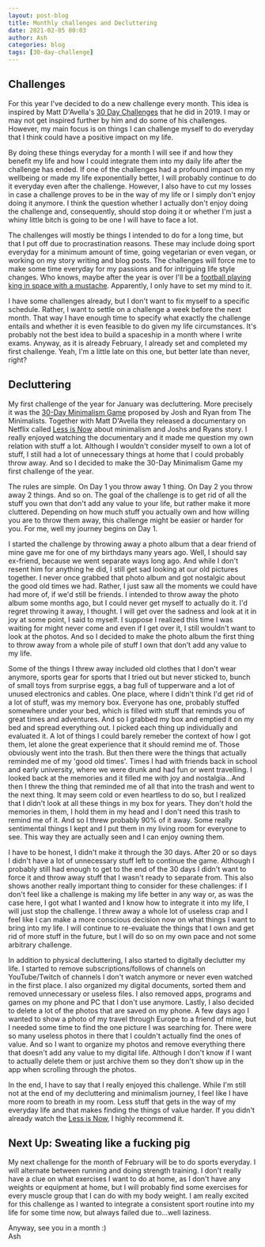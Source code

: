 ```yaml
---
layout: post-blog
title: Monthly challenges and Decluttering
date: 2021-02-05 00:03
author: Ash
categories: blog
tags: [30-day-challenge]
---
```


## Challenges

For this year I've decided to do a new challenge every month. This idea is inspired by Matt D'Avella's [30 Day Challenges](https://www.youtube.com/watch?v=4D0HRrl2P1o&amp;list=PLXKuahfdkl6zkBULJhEMNy_RnErOYXwJk) that he did in 2019. I may or may not get inspired further by him and do some of his challenges. However, my main focus is on things I can challenge myself to do everyday that I think could have a positive impact on my life.

By doing these things everyday for a month I will see if and how they benefit my life and how I could integrate them into my daily life after the challenge has ended. If one of the challenges had a profound impact on my wellbeing or made my life exponentially better, I will probably continue to do it everyday even after the challenge. However, I also have to cut my losses in case a challenge proves to be in the way of my life or I simply don't enjoy doing it anymore. I think the question whether I actually don't enjoy doing the challenge and, consequently, should stop doing it or whether I'm just a whiny little bitch is going to be one I will have to face a lot.

The challenges will mostly be things I intended to do for a long time, but that I put off due to procrastination reasons. These may include doing sport everyday for a minimum amount of time, going vegetarian or even vegan, or working on my story writing and blog posts. The challenges will force me to make some time everyday for my passions and for intriguing life style changes. Who knows, maybe after the year is over I'll be a [football playing king in space with a mustache](https://www.youtube.com/watch?v=zQX-66yB51Q). Apparently, I only have to set my mind to it.

I have some challenges already, but I don't want to fix myself to a specific schedule. Rather, I want to settle on a challenge a week before the next month. That way I have enough time to specify what exactly the challenge entails and whether it is even feasible to do given my life circumstances. It's probably not the best idea to build a spaceship in a month where I write exams. Anyway, as it is already February, I already set and completed my first challenge. Yeah, I'm a little late on this one, but better late than never, right?

## Decluttering

My first challenge of the year for January was decluttering. More precisely it was the [30-Day Minimalism Game](https://www.theminimalists.com/game/) proposed by Josh and Ryan from The Minimalists. Together with Matt D'Avella they released a documentary on Netflix called [Less is Now](https://www.youtube.com/watch?v=jn-xbOCZOiQ) about minimalism and Joshs and Ryans story. I really enjoyed watching the documentary and it made me question my own relation with stuff a lot. Although I wouldn't consider myself to own a lot of stuff, I still had a lot of unnecessary things at home that I could probably throw away. And so I decided to make the 30-Day Minimalism Game my first challenge of the year.

The rules are simple. On Day 1 you throw away 1 thing. On Day 2 you throw away 2 things. And so on. The goal of the challenge is to get rid of all the stuff you own that don't add any value to your life, but rather make it more cluttered. Depending on how much stuff you actually own and how willing you are to throw them away, this challenge might be easier or harder for you. For me, well my journey begins on Day 1.

I started the challenge by throwing away a photo album that a dear friend of mine gave me for one of my birthdays many years ago. Well, I should say ex-friend, because we went separate ways long ago. And while I don't resent him for anything he did, I still get sad looking at our old pictures together. I never once grabbed that photo album and got nostalgic about the good old times we had. Rather, I just saw all the moments we could have had more of, if we'd still be friends. I intended to throw away the photo album some months ago, but I could never get myself to actually do it. I'd regret throwing it away, I thought. I will get over the sadness and look at it in joy at some point, I said to myself. I suppose I realized this time I was waiting for might never come and even if I get over it, I still wouldn't want to look at the photos. And so I decided to make the photo album the first thing to throw away from a whole pile of stuff I own that don't add any value to my life.

Some of the things I threw away included old clothes that I don't wear anymore, sports gear for sports that I tried out but never sticked to, bunch of small toys from surprise eggs, a bag full of tupperware and a lot of unused electronics and cables. One place, where I didn't think I'd get rid of a lot of stuff, was my memory box. Everyone has one, probably stuffed somewhere under your bed, which is filled with stuff that reminds you of great times and adventures. And so I grabbed my box and emptied it on my bed and spread everything out. I picked each thing up individually and evaluated it. A lot of things I could barely remeber the context of how I got them, let alone the great experience that it should remind me of. Those obviously went into the trash. But then there were the things that actually reminded me of my 'good old times'. Times I had with friends back in school and early university, where we were drunk and had fun or went travelling. I looked back at the memories and it filled me with joy and nostalgia...And then I threw the thing that reminded me of all that into the trash and went to the next thing. It may seem cold or even heartless to do so, but I realized that I didn't look at all these things in my box for years. They don't hold the memories in them, I hold them in my head and I don't need this trash to remind me of it. And so I threw probably 90% of it away. Some really sentimental things I kept and I put them in my living room for everyone to see. This way they are actually seen and I can enjoy owning them.

I have to be honest, I didn't make it through the 30 days. After 20 or so days I didn't have a lot of unnecessary stuff left to continue the game. Although I probably still had enough to get to the end of the 30 days I didn't want to force it and throw away stuff that I wasn't ready to separate from. This also shows another really important thing to consider for these challenges: if I don't feel like a challenge is making my life better in any way or, as was the case here, I got what I wanted and I know how to integrate it into my life, I will just stop the challenge. I threw away a whole lot of useless crap and I feel like I can make a more conscious decision now on what things I want to bring into my life. I will continue to re-evaluate the things that I own and get rid of more stuff in the future, but I will do so on my own pace and not some arbitrary challenge.

In addition to physical decluttering, I also started to digitally declutter my life. I started to remove subscriptions/follows of channels on YouTube/Twitch of channels I don't watch anymore or never even watched in the first place. I also organized my digital documents, sorted them and removed unnecessary or useless files. I also removed apps, programs and games on my phone and PC that I don't use anymore. Lastly, I also decided to delete a lot of the photos that are saved on my phone. A few days ago I wanted to show a photo of my travel through Europe to a friend of mine, but I needed some time to find the one picture I was searching for. There were so many useless photos in there that I couldn't actually find the ones of value. And so I want to organize my photos and remove everything there that doesn't add any value to my digital life. Although I don't know if I want to actually delete them or just archive them so they don't show up in the app when scrolling through the photos.

In the end, I have to say that I really enjoyed this challenge. While I'm still not at the end of my decluttering and minimalism journey, I feel like I have more room to breath in my room. Less stuff that gets in the way of my everyday life and that makes finding the things of value harder. If you didn't already watch the [Less is Now](https://www.youtube.com/watch?v=jn-xbOCZOiQ), I highly recommend it.

## Next Up: Sweating like a fucking pig

My next challenge for the month of February will be to do sports everyday. I will alternate between running and doing strength training. I don't really have a clue on what exercises I want to do at home, as I don't have any weights or equipment at home, but I will probably find some exercises for every muscle group that I can do with my body weight. I am really excited for this challenge as I wanted to integrate a consistent sport routine into my life for some time now, but always failed due to...well laziness.

Anyway, see you in a month :)  
Ash
